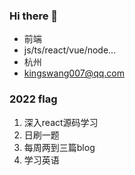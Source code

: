 ### Hi there 👋

<!--
**LeoWang1991/LeoWang1991** is a ✨ _special_ ✨ repository because its `README.md` (this file) appears on your GitHub profile.

Here are some ideas to get you started:

- 🔭 I’m currently working on ...
- 🌱 I’m currently learning ...
- 👯 I’m looking to collaborate on ...
- 🤔 I’m looking for help with ...
- 💬 Ask me about ...
- 📫 How to reach me: ...
- 😄 Pronouns: ...
- ⚡ Fun fact: ...
-->

- 前端
- js/ts/react/vue/node...
- 杭州
- kingswang007@qq.com


### 2022 flag
1. 深入react源码学习 
2. 日刷一题
3. 每周两到三篇blog 
4. 学习英语
